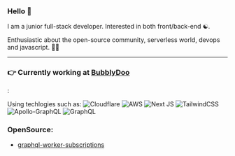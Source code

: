 ### Hello 👋

I am a junior full-stack developer.
Interested in both front/back-end ☯️.

Enthusiastic about the open-source community, serverless world, devops and javascript. 🌝🌚

---

### 👉 Currently working at [BubblyDoo](https://github.com/bubblydoo)
:

Using techlogies such as: 
![Cloudflare](https://img.shields.io/badge/Cloudflare-F38020?style=for-the-badge&logo=Cloudflare&logoColor=white)
![AWS](https://img.shields.io/badge/AWS-%23FF9900.svg?style=for-the-badge&logo=amazon-aws&logoColor=white)
![Next JS](https://img.shields.io/badge/Next-black?style=for-the-badge&logo=next.js&logoColor=white)
![TailwindCSS](https://img.shields.io/badge/tailwindcss-%2338B2AC.svg?style=for-the-badge&logo=tailwind-css&logoColor=white)
![Apollo-GraphQL](https://img.shields.io/badge/-ApolloGraphQL-311C87?style=for-the-badge&logo=apollo-graphql)
![GraphQL](https://img.shields.io/badge/-GraphQL-E10098?style=for-the-badge&logo=graphql&logoColor=white)


### OpenSource:

* [graphql-worker-subscriptions](https://github.com/bubblydoo/graphql-worker-subscriptions)
